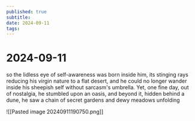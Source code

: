 ```yaml
---
published: true
subtitle: 
date: 2024-09-11
tags: 
---
```


# 2024-09-11

so the lidless eye of self-awareness was born inside him, its stinging rays reducing his virgin nature to a flat desert, and he could no longer wander inside his sheepish self without sarcasm's umbrella. Yet, one fine day, out of nostalgia, he stumbled upon an oasis, and beyond it, hidden behind a dune, he saw a chain of secret gardens and dewy meadows unfolding

![[Pasted image 20240911190750.png]]